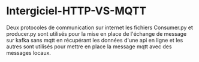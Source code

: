 # Intergiciel-HTTP-VS-MQTT
Deux protocoles de communication sur internet
les fichiers Consumer.py et producer.py sont utilisés pour la mise en place de l'échange de message sur kafka sans mqtt en récupérant les données d'une api en ligne et les autres sont utilisés pour mettre en place la message mqtt avec des messages locaux.
